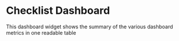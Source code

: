 # Checklist Dashboard
This dashboard widget shows the summary of the various dashboard metrics in one readable table